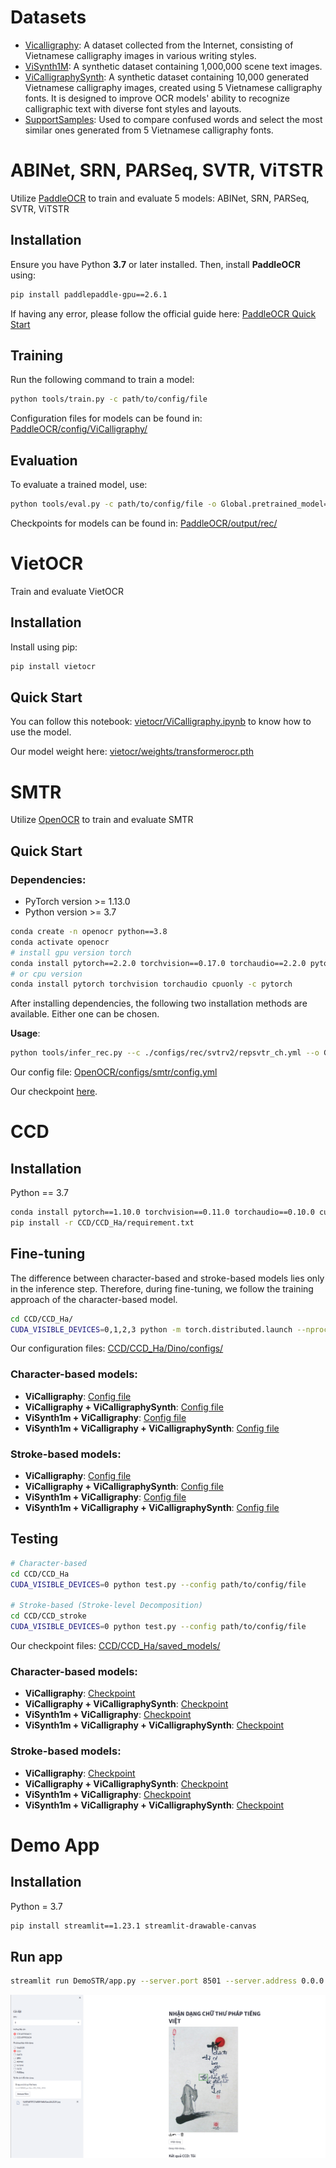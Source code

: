 # Datasets
* [Vicalligraphy](/mlcv2/WorkingSpace/Personal/hamh/Ha/Data/Vicalligraphy/ViCalligraphy):  A dataset collected from the Internet, consisting of Vietnamese calligraphy images in various writing styles.
* [ViSynth1M](/mlcv2/WorkingSpace/Personal/hamh/Ha/Data/Vi_Synthtiger_1M): A synthetic dataset containing 1,000,000 scene text images. 
* [ViCalligraphySynth](/mlcv2/WorkingSpace/Personal/hamh/Ha/Data/ViCalligraphy-Augment/ViCalligrphy_3000_VNI_7000_Unicode):  A synthetic dataset containing 10,000 generated Vietnamese calligraphy images, created using 5  Vietnamese calligraphy fonts. It is designed to improve OCR models' ability to recognize calligraphic text with diverse font styles and layouts.
* [SupportSamples](/mlcv2/WorkingSpace/Personal/hamh/Ha/Data/SupportSamples): Used to compare confused words and select the most similar ones generated from 5 Vietnamese calligraphy fonts.

# ABINet, SRN, PARSeq, SVTR, ViTSTR  
Utilize [PaddleOCR](https://github.com/PaddlePaddle/PaddleOCR) to train and evaluate 5 models: ABINet, SRN, PARSeq, SVTR, ViTSTR
## Installation
Ensure you have Python **3.7** or later installed. Then, install **PaddleOCR** using:

```bash
pip install paddlepaddle-gpu==2.6.1
```

If having any error, please follow the official guide here: [PaddleOCR Quick Start](https://github.com/PaddlePaddle/PaddleOCR/blob/release/2.6.1/doc/doc_en/quickstart_en.md) 

## Training  
Run the following command to train a model:  

```bash
python tools/train.py -c path/to/config/file
```

Configuration files for models can be found in: [PaddleOCR/config/ViCalligraphy/](/mlcv2/WorkingSpace/Personal/hamh/Ha/Methods/PaddleOCR/configs/ViCalligraphy/) 

## Evaluation  
To evaluate a trained model, use:  

```bash
python tools/eval.py -c path/to/config/file -o Global.pretrained_model=path/to/pretrained/model
```

Checkpoints for models can be found in: [PaddleOCR/output/rec/](/mlcv2/WorkingSpace/Personal/hamh/Ha/Methods/PaddleOCR/output/rec/) 

# VietOCR
Train and evaluate VietOCR

## Installation
Install using pip: 
```bash
pip install vietocr
```

## Quick Start
You can follow this notebook: [vietocr/ViCalligraphy.ipynb](/mlcv2/WorkingSpace/Personal/hamh/Ha/Methods/vietocr/ViCalligraphy.ipynb) to know how to use the model.

Our model weight here: [vietocr/weights/transformerocr.pth](/mlcv2/WorkingSpace/Personal/hamh/Ha/Methods/vietocr/weights/transformerocr.pth)

# SMTR
Utilize [OpenOCR](https://github.com/Topdu/OpenOCR) to train and evaluate SMTR

## Quick Start
### Dependencies: 
* PyTorch version >= 1.13.0
* Python version >= 3.7

```bash
conda create -n openocr python==3.8
conda activate openocr
# install gpu version torch
conda install pytorch==2.2.0 torchvision==0.17.0 torchaudio==2.2.0 pytorch-cuda=11.8 -c pytorch -c nvidia
# or cpu version
conda install pytorch torchvision torchaudio cpuonly -c pytorch
```
After installing dependencies, the following two installation methods are available. Either one can be chosen.

**Usage**:

```bash
python tools/infer_rec.py --c ./configs/rec/svtrv2/repsvtr_ch.yml --o Global.infer_img=/path/img_fold or /path/img_file
```

Our config file: [OpenOCR/configs/smtr/config.yml](/mlcv2/WorkingSpace/Personal/hamh/Ha/Methods/OpenOCR/configs/smtr/config.yml)

Our checkpoint [here](/mlcv2/WorkingSpace/Personal/hamh/Ha/Methods/OpenOCR/output/rec/focalsvtr_smtr/best.pth).




# CCD

## Installation
Python == 3.7
```bash
conda install pytorch==1.10.0 torchvision==0.11.0 torchaudio==0.10.0 cudatoolkit=11.3 -c pytorch -c conda-forge
pip install -r CCD/CCD_Ha/requirement.txt
```

## Fine-tuning
The difference between character-based and stroke-based models lies only in the inference step. Therefore, during fine-tuning, we follow the training approach of the character-based model.
```bash
cd CCD/CCD_Ha/
CUDA_VISIBLE_DEVICES=0,1,2,3 python -m torch.distributed.launch --nproc_per_node=4 CCD_Ha/train_finetune.py --config path/to/config/file
```

Our configuration files: [CCD/CCD_Ha/Dino/configs/](/mlcv2/WorkingSpace/Personal/hamh/Ha/Methods/CCD/CCD_Ha/Dino/configs/)

### Character-based models:
- **ViCalligraphy**: [Config file](/mlcv2/WorkingSpace/Personal/hamh/Ha/Methods/CCD/CCD_Ha/Dino/configs/CCD_vision_model_ARD_base_ViCalligraphy.yaml)
- **ViCalligraphy + ViCalligraphySynth**: [Config file](/mlcv2/WorkingSpace/Personal/hamh/Ha/Methods/CCD/CCD_Ha/Dino/configs/CCD_vision_model_ARD_base_ViCalligraphy_3000-VNI_7000-Unicode.yaml)
- **ViSynth1m + ViCalligraphy**: [Config file](/mlcv2/WorkingSpace/Personal/hamh/Ha/Methods/CCD/CCD_Ha/Dino/configs/CCD_vision_model_ARD_base_1m+finetune_ViCalligraphy.yaml)
- **ViSynth1m + ViCalligraphy + ViCalligraphySynth**: [Config file](/mlcv2/WorkingSpace/Personal/hamh/Ha/Methods/CCD/CCD_Ha/Dino/configs/CCD_vision_model_ARD_base_1m+finetune_ViCalligraphy_3000-VNI_7000-Unicode.yaml)

### Stroke-based models:
- **ViCalligraphy**: [Config file](/mlcv2/WorkingSpace/Personal/hamh/Ha/Methods/CCD/CCD_Ha/Dino/configs/CCD_vision_model_ARD_base_ViCalligraphy_stroke.yaml)
- **ViCalligraphy + ViCalligraphySynth**: [Config file](/mlcv2/WorkingSpace/Personal/hamh/Ha/Methods/CCD/CCD_Ha/Dino/configs/CCD_vision_model_ARD_base_ViCalligraphy_10000_stroke.yaml)
- **ViSynth1m + ViCalligraphy**: [Config file](/mlcv2/WorkingSpace/Personal/hamh/Ha/Methods/CCD/CCD_Ha/Dino/configs/1m+ViCalligraphy_stroke/CCD_vision_model_1m_stroke_ViCalligraphy_stroke.yaml)
- **ViSynth1m + ViCalligraphy + ViCalligraphySynth**: [Config file](/mlcv2/WorkingSpace/Personal/hamh/Ha/Methods/CCD/CCD_Ha/Dino/configs/1m+ViCalligraphy_stroke/CCD_vision_model_1m_stroke_ViCalligraphy_10000_stroke.yaml)

## Testing
```bash
# Character-based
cd CCD/CCD_Ha
CUDA_VISIBLE_DEVICES=0 python test.py --config path/to/config/file

# Stroke-based (Stroke-level Decomposition)
cd CCD/CCD_stroke
CUDA_VISIBLE_DEVICES=0 python test.py --config path/to/config/file
```

Our checkpoint files: [CCD/CCD_Ha/saved_models/](/mlcv2/WorkingSpace/Personal/hamh/Ha/Methods/CCD/CCD_Ha/saved_models/)

### Character-based models:
- **ViCalligraphy**: [Checkpoint](/mlcv2/WorkingSpace/Personal/hamh/Ha/Methods/CCD/CCD_Ha/saved_models/CCD_finetune_100epochs_ViCalligraphy_base_case_sensitive/best_accuracy.pth)
- **ViCalligraphy + ViCalligraphySynth**: [Checkpoint](/mlcv2/WorkingSpace/Personal/hamh/Ha/Methods/CCD/CCD_Ha/saved_models/CCD_finetune_100epochs_ViCalligraphy_3000-VNI_7000-Unicode_base_case_sensitive/best_accuracy.pth)
- **ViSynth1m + ViCalligraphy**: [Checkpoint](/mlcv2/WorkingSpace/Personal/hamh/Ha/Methods/CCD/CCD_Ha/saved_models/CCD_finetune_1m_finetune_ViCalligraphy/best_accuracy.pth)
- **ViSynth1m + ViCalligraphy + ViCalligraphySynth**: [Checkpoint](/mlcv2/WorkingSpace/Personal/hamh/Ha/Methods/CCD/CCD_Ha/saved_models/CCD_finetune_1m_finetune_ViCalligraphy_3000-VNI_7000-Unicode/best_accuracy.pth)

### Stroke-based models:
- **ViCalligraphy**: [Checkpoint](/mlcv2/WorkingSpace/Personal/hamh/Ha/Methods/CCD/CCD_Ha/saved_models/CCD_finetune_vicalligraphy_stroke_len_40_v1/best_accuracy.pth)
- **ViCalligraphy + ViCalligraphySynth**: [Checkpoint](/mlcv2/WorkingSpace/Personal/hamh/Ha/Methods/CCD/CCD_Ha/saved_models/CCD_finetune_vicalligraphy_10000_stroke_len_40/best_accuracy.pth)
- **ViSynth1m + ViCalligraphy**: [Checkpoint](/mlcv2/WorkingSpace/Personal/hamh/Ha/Methods/CCD/CCD_Ha/saved_models/CCD_finetune_1m_stroke_vicalligraphy_stroke_len_40_v2/best_accuracy.pth)
- **ViSynth1m + ViCalligraphy + ViCalligraphySynth**: [Checkpoint](/mlcv2/WorkingSpace/Personal/hamh/Ha/Methods/CCD/CCD_Ha/saved_models/CCD_finetune_1m_stroke_vicalligraphy_10000_stroke_len_40/best_accuracy.pth)



# Demo App
## Installation
Python = 3.7
```bash
pip install streamlit==1.23.1 streamlit-drawable-canvas
```

## Run app
```bash
streamlit run DemoSTR/app.py --server.port 8501 --server.address 0.0.0.0
```
![Demo](app_demo.png)





